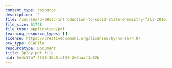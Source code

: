 ```yaml
---
content_type: resource
description: ''
file: /courses/3-091sc-introduction-to-solid-state-chemistry-fall-2010/5e4c57b74f3636c5a1502e6aaaf1a02b_uCK1z-h7Jbc.pdf
file_size: 61748
file_type: application/pdf
learning_resource_types: []
license: https://creativecommons.org/licenses/by-nc-sa/4.0/
ocw_type: OCWFile
resourcetype: Document
title: 3play pdf file
uid: 5e4c57b7-4f36-36c5-a150-2e6aaaf1a02b
---
```

